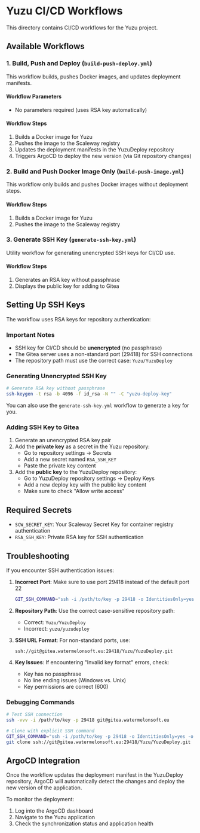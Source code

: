 # Yuzu CI/CD Workflows

This directory contains CI/CD workflows for the Yuzu project.

## Available Workflows

### 1. Build, Push and Deploy (`build-push-deploy.yml`)

This workflow builds, pushes Docker images, and updates deployment manifests.

#### Workflow Parameters

- No parameters required (uses RSA key automatically)

#### Workflow Steps

1. Builds a Docker image for Yuzu
2. Pushes the image to the Scaleway registry
3. Updates the deployment manifests in the YuzuDeploy repository
4. Triggers ArgoCD to deploy the new version (via Git repository changes)

### 2. Build and Push Docker Image Only (`build-push-image.yml`)

This workflow only builds and pushes Docker images without deployment steps.

#### Workflow Steps

1. Builds a Docker image for Yuzu
2. Pushes the image to the Scaleway registry

### 3. Generate SSH Key (`generate-ssh-key.yml`)

Utility workflow for generating unencrypted SSH keys for CI/CD use.

#### Workflow Steps

1. Generates an RSA key without passphrase
2. Displays the public key for adding to Gitea

## Setting Up SSH Keys

The workflow uses RSA keys for repository authentication:

### Important Notes

- SSH key for CI/CD should be **unencrypted** (no passphrase)
- The Gitea server uses a non-standard port (29418) for SSH connections
- The repository path must use the correct case: `Yuzu/YuzuDeploy`

### Generating Unencrypted SSH Key

```bash
# Generate RSA key without passphrase
ssh-keygen -t rsa -b 4096 -f id_rsa -N "" -C "yuzu-deploy-key"
```

You can also use the `generate-ssh-key.yml` workflow to generate a key for you.

### Adding SSH Key to Gitea

1. Generate an unencrypted RSA key pair
2. Add the **private key** as a secret in the Yuzu repository:
   - Go to repository settings → Secrets
   - Add a new secret named `RSA_SSH_KEY`
   - Paste the private key content
3. Add the **public key** to the YuzuDeploy repository:
   - Go to YuzuDeploy repository settings → Deploy Keys
   - Add a new deploy key with the public key content
   - Make sure to check "Allow write access"

## Required Secrets

- `SCW_SECRET_KEY`: Your Scaleway Secret Key for container registry authentication
- `RSA_SSH_KEY`: Private RSA key for SSH authentication

## Troubleshooting

If you encounter SSH authentication issues:

1. **Incorrect Port**: Make sure to use port 29418 instead of the default port 22
   ```bash
   GIT_SSH_COMMAND="ssh -i /path/to/key -p 29418 -o IdentitiesOnly=yes"
   ```

2. **Repository Path**: Use the correct case-sensitive repository path:
   - Correct: `Yuzu/YuzuDeploy`
   - Incorrect: `yuzu/yuzudeploy`

3. **SSH URL Format**: For non-standard ports, use:
   ```
   ssh://git@gitea.watermelonsoft.eu:29418/Yuzu/YuzuDeploy.git
   ```

4. **Key Issues**: If encountering "Invalid key format" errors, check:
   - Key has no passphrase
   - No line ending issues (Windows vs. Unix)
   - Key permissions are correct (600)

### Debugging Commands

```bash
# Test SSH connection
ssh -vvv -i /path/to/key -p 29418 git@gitea.watermelonsoft.eu

# Clone with explicit SSH command
GIT_SSH_COMMAND="ssh -i /path/to/key -p 29418 -o IdentitiesOnly=yes -o StrictHostKeyChecking=no" \
git clone ssh://git@gitea.watermelonsoft.eu:29418/Yuzu/YuzuDeploy.git
```

## ArgoCD Integration

Once the workflow updates the deployment manifest in the YuzuDeploy repository, ArgoCD will automatically detect the changes and deploy the new version of the application.

To monitor the deployment:
1. Log into the ArgoCD dashboard
2. Navigate to the Yuzu application
3. Check the synchronization status and application health